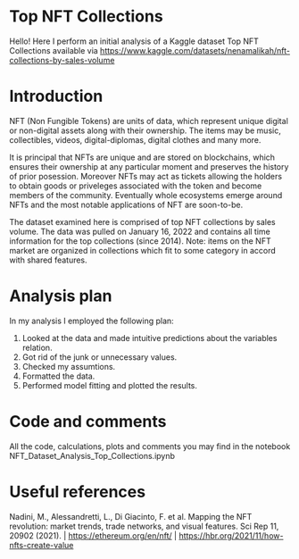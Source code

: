 # Top NFT Collections
Hello! Here I perform an initial analysis of a Kaggle dataset Top NFT Collections available via https://www.kaggle.com/datasets/nenamalikah/nft-collections-by-sales-volume

# Introduction
NFT (Non Fungible Tokens) are units of data, which represent unique digital or non-digital assets along with their ownership. The items may be music, collectibles, videos, digital-diplomas, digital clothes and many more.

It is principal that NFTs are unique and are stored on blockchains, which ensures their ownership at any particular moment and preserves the history of prior posession. Moreover NFTs may act as tickets allowing the holders to obtain goods or priveleges associated with the token and become members of the community. Eventually whole ecosystems emerge around NFTs and the most notable applications of NFT are soon-to-be.

The dataset examined here is comprised of top NFT collections by sales volume. The data was pulled on January 16, 2022 and contains all time information for the top collections (since 2014). Note: items on the NFT market are organized in collections which fit to some category in accord with shared features.

# Analysis plan
In my analysis I employed the following plan:
1. Looked at the data and made intuitive predictions about the variables relation.
2. Got rid of the junk or unnecessary values.
3. Checked my assumtions. 
4. Formatted the data.
5. Performed model fitting and plotted the results. 

# Code and comments
All the code, calculations, plots and comments you may find in the notebook NFT_Dataset_Analysis_Top_Collections.ipynb

# Useful references
Nadini, M., Alessandretti, L., Di Giacinto, F. et al. Mapping the NFT revolution: market trends, trade networks, and visual features. Sci Rep 11, 20902 (2021). | https://ethereum.org/en/nft/ | https://hbr.org/2021/11/how-nfts-create-value
